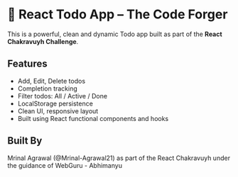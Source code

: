 # 🧠 React Todo App – The Code Forger

This is a powerful, clean and dynamic Todo app built as part of the **React Chakravuyh Challenge**.

## Features
- Add, Edit, Delete todos
- Completion tracking
- Filter todos: All / Active / Done
- LocalStorage persistence
- Clean UI, responsive layout
- Built using React functional components and hooks

## Built By
Mrinal Agrawal (@Mrinal-Agrawal21) as part of the React Chakravuyh under the guidance of WebGuru - Abhimanyu
